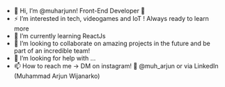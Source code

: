 - 🔭 Hi, I’m @muharjunn! Front-End Developer 🎨
- ⚡ I’m interested in tech, videogames and IoT ! Always ready to learn more
- 🌱 I’m currently learning ReactJs
- 👯 I’m looking to collaborate on amazing projects in the future and be part of an incredible team!
- 🤔 I’m looking for help with ...
- 📫 How to reach me -> DM on instagram! 💌 @muh_arjun or via LinkedIn (Muhammad Arjun Wijanarko)
